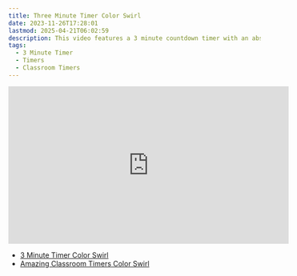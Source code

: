 ```yaml
---
title: Three Minute Timer Color Swirl
date: 2023-11-26T17:28:01
lastmod: 2025-04-21T06:02:59
description: This video features a 3 minute countdown timer with an abstract rainbow color swirl animated background.
tags:
  - 3 Minute Timer
  - Timers
  - Classroom Timers
---
```


<div class="iframe-16-9-container">
<iframe class="youTubeIframe" width="560" height="315" src="https://www.youtube.com/embed/k_sTU_SRjHQ" title="YouTube video player" frameborder="0" allow="accelerometer; autoplay; clipboard-write; encrypted-media; gyroscope; picture-in-picture; web-share" allowfullscreen></iframe>
</div>

- [3 Minute Timer Color Swirl](https://youtu.be/k_sTU_SRjHQ)
- [Amazing Classroom Timers Color Swirl](../amazing-classroom-timers-color-swirl.md)

